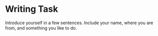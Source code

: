 
# Writing Task

Introduce yourself in a few sentences. Include your name, where you are from, and something you like to do.

